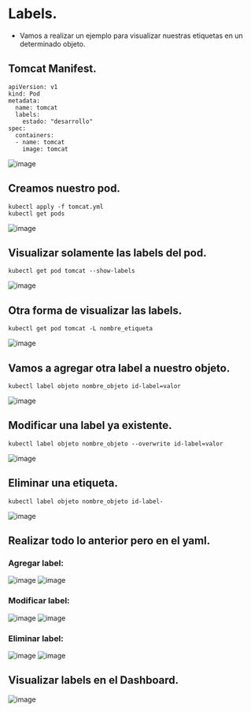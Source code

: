 # Labels.
- Vamos a realizar un ejemplo para visualizar nuestras etiquetas en un determinado objeto.
## Tomcat Manifest.
```
apiVersion: v1
kind: Pod
metadata:
  name: tomcat
  labels:
    estado: "desarrollo"
spec:
  containers:
  - name: tomcat
    image: tomcat
```
![image](https://github.com/user-attachments/assets/cc955953-6b92-4f35-a87e-25aa04ce5ef2)

## Creamos nuestro pod.
```
kubectl apply -f tomcat.yml
kubectl get pods
```
![image](https://github.com/user-attachments/assets/2fecc4dd-1ccf-4d73-a66d-0a0fbfbf0e38)

## Visualizar solamente las labels del pod.
```
kubectl get pod tomcat --show-labels
```
![image](https://github.com/user-attachments/assets/63d9f9df-dfa3-450c-a57f-245ae1cb17d1)

## Otra forma de visualizar las labels.
```
kubectl get pod tomcat -L nombre_etiqueta
```
![image](https://github.com/user-attachments/assets/55ba9583-59ac-4a97-a815-c2b7deb82307)

## Vamos a agregar otra label a nuestro objeto.
```
kubectl label objeto nombre_objeto id-label=valor
```
![image](https://github.com/user-attachments/assets/52978aee-8936-4779-9198-4e14411c3e7e)

## Modificar una label ya existente.
```
kubectl label objeto nombre_objeto --overwrite id-label=valor
```
![image](https://github.com/user-attachments/assets/bbd6e28c-e042-406d-a9cd-16565ccc01d3)

## Eliminar una etiqueta.
```
kubectl label objeto nombre_objeto id-label-
```
![image](https://github.com/user-attachments/assets/f19d3e7a-ec0c-4239-9fdc-ecbc04ab5f85)

## Realizar todo lo anterior pero en el yaml.
### Agregar label:
![image](https://github.com/user-attachments/assets/773e99cf-b00e-41c5-ba2d-a7680619a9fe)
![image](https://github.com/user-attachments/assets/cf532657-7a8b-43cd-ae70-2462094e12eb)

### Modificar label:
![image](https://github.com/user-attachments/assets/f171e365-136a-43be-a768-5af34e13c04b)
![image](https://github.com/user-attachments/assets/f14162e9-5fa9-4706-a107-7f6b769e01a3)

### Eliminar label:
![image](https://github.com/user-attachments/assets/435bb0d8-6006-43c3-a5c6-41676c9c6035)
![image](https://github.com/user-attachments/assets/e90518a0-0e38-4728-accd-311ac0893b0f)

## Visualizar labels en el Dashboard.
![image](https://github.com/user-attachments/assets/95be2471-234d-4059-b3f7-763f32e0fd97)
